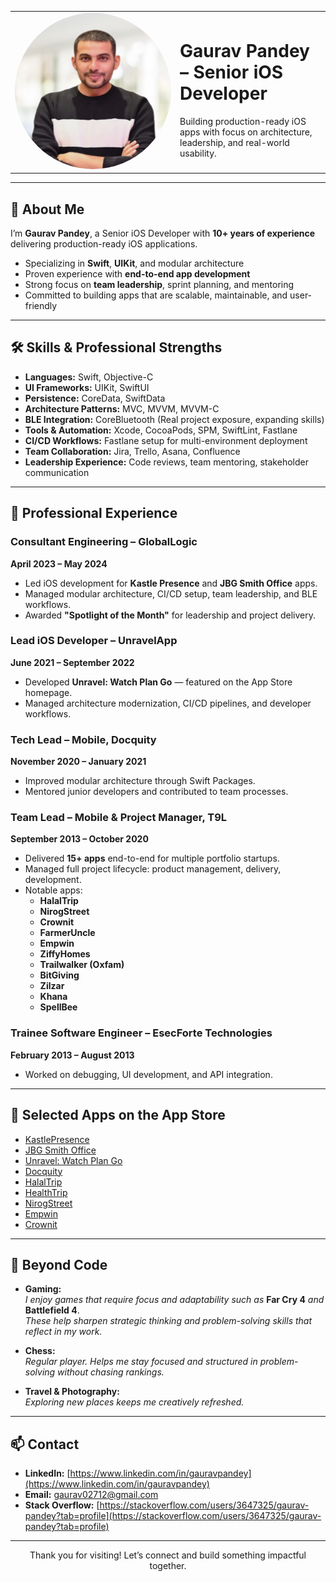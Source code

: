 <table>
  <tr>
    <td width="250">
      <img src="assets/images/ProfilePic.jpg" alt="Gaurav Pandey" width="250" style="border-radius: 50%">
    </td>
    <td>
      <h1>Gaurav Pandey – Senior iOS Developer</h1>
      <p>Building production-ready iOS apps with focus on architecture, leadership, and real-world usability.</p>
    </td>
  </tr>
</table>

---

## 👋 About Me

I’m **Gaurav Pandey**, a Senior iOS Developer with **10+ years of experience** delivering production-ready iOS applications.

- Specializing in **Swift**, **UIKit**, and modular architecture  
- Proven experience with **end-to-end app development**  
- Strong focus on **team leadership**, sprint planning, and mentoring  
- Committed to building apps that are scalable, maintainable, and user-friendly

---

## 🛠️ Skills & Professional Strengths

- **Languages:** Swift, Objective-C  
- **UI Frameworks:** UIKit, SwiftUI
- **Persistence:** CoreData, SwiftData  
- **Architecture Patterns:** MVC, MVVM, MVVM-C  
- **BLE Integration:** CoreBluetooth (Real project exposure, expanding skills)  
- **Tools & Automation:** Xcode, CocoaPods, SPM, SwiftLint, Fastlane  
- **CI/CD Workflows:** Fastlane setup for multi-environment deployment  
- **Team Collaboration:** Jira, Trello, Asana, Confluence  
- **Leadership Experience:** Code reviews, team mentoring, stakeholder communication  

---

## 💼 Professional Experience

### Consultant Engineering – GlobalLogic  
**April 2023 – May 2024**  
- Led iOS development for **Kastle Presence** and **JBG Smith Office** apps.  
- Managed modular architecture, CI/CD setup, team leadership, and BLE workflows.  
- Awarded **"Spotlight of the Month"** for leadership and project delivery.

### Lead iOS Developer – UnravelApp  
**June 2021 – September 2022**  
- Developed **Unravel: Watch Plan Go** — featured on the App Store homepage.  
- Managed architecture modernization, CI/CD pipelines, and developer workflows.

### Tech Lead – Mobile, Docquity  
**November 2020 – January 2021**  
- Improved modular architecture through Swift Packages.  
- Mentored junior developers and contributed to team processes.

### Team Lead – Mobile & Project Manager, T9L  
**September 2013 – October 2020**  
- Delivered **15+ apps** end-to-end for multiple portfolio startups.  
- Managed full project lifecycle: product management, delivery, development.  
- Notable apps:  
  - **HalalTrip**  
  - **NirogStreet**  
  - **Crownit**  
  - **FarmerUncle**  
  - **Empwin**  
  - **ZiffyHomes**  
  - **Trailwalker (Oxfam)**  
  - **BitGiving**  
  - **Zilzar**  
  - **Khana**  
  - **SpellBee**

### Trainee Software Engineer – EsecForte Technologies  
**February 2013 – August 2013**  
- Worked on debugging, UI development, and API integration.

---

## 📲 Selected Apps on the App Store

- [KastlePresence](https://apps.apple.com/in/app/kastlepresence/id1061078659)  
- [JBG Smith Office](https://apps.apple.com/in/app/jbg-smith-office/id6450704305)  
- [Unravel: Watch Plan Go](https://apps.apple.com/us/app/unravel-watch-plan-go/id1558162869)  
- [Docquity](https://apps.apple.com/in/app/docquity/id1048947290)  
- [HalalTrip](https://itunes.apple.com/app/id680194589)  
- [HealthTrip](https://apps.apple.com/in/app/health-trip/id1488887969)  
- [NirogStreet](https://itunes.apple.com/us/app/nirogstreet/id1352321621?ls=1&mt=8)  
- [Empwin](https://apps.apple.com/in/app/empwin/id1212850196)  
- [Crownit](https://apps.apple.com/us/app/crown-it/id956797857)

---

## 🎯 Beyond Code

- **Gaming:**  
  _I enjoy games that require focus and adaptability such as_ **Far Cry 4** _and_ **Battlefield 4**.  
  _These help sharpen strategic thinking and problem-solving skills that reflect in my work._

- **Chess:**  
  _Regular player. Helps me stay focused and structured in problem-solving without chasing rankings._

- **Travel & Photography:**  
  _Exploring new places keeps me creatively refreshed._

---

## 📫 Contact

- **LinkedIn:** [https://www.linkedin.com/in/gauravpandey](https://www.linkedin.com/in/gauravpandey)  
- **Email:** gaurav02712@gmail.com  
- **Stack Overflow:** [https://stackoverflow.com/users/3647325/gaurav-pandey?tab=profile](https://stackoverflow.com/users/3647325/gaurav-pandey?tab=profile)

---

<p align="center">Thank you for visiting! Let’s connect and build something impactful together.</p>
